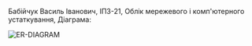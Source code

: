 Бабійчук Василь Іванович, ІПЗ-21,  Облік мережевого і комп'ютерного устаткування, Діаграма:


![ER-DIAGRAM](https://github.com/Vasil-Babi1/DbBabichykVasil/assets/150590016/675503df-d59b-4556-9484-4df10ca03bdf)
